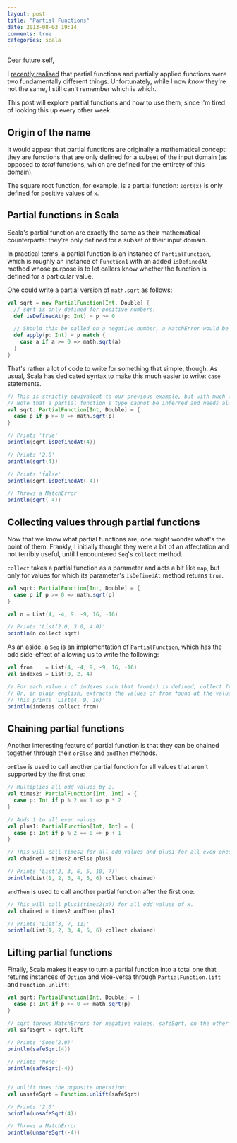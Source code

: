 ```yaml
---
layout: post
title: "Partial Functions"
date: 2013-08-03 19:14
comments: true
categories: scala
---
```

Dear future self,

I [recently realised](https://twitter.com/NicolasRinaudo/status/351807385217679360) that partial functions and
partially applied functions were two fundamentally different things. Unfortunately, while I now *know* they're not the
same, I still can't remember which is which.

This post will explore partial functions and how to use them, since I'm tired of looking this up every other week.

<!-- more -->


## Origin of the name
It would appear that partial functions are originally a mathematical concept: they are functions that are only defined
for a subset of the input domain (as opposed to *total* functions, which are defined for the entirety of this domain).

The square root function, for example, is a partial function: `sqrt(x)` is only defined for positive values of `x`.



## Partial functions in Scala
Scala's partial function are exactly the same as their mathematical counterparts: they're only defined for a subset of
their input domain.

In practical terms, a partial function is an instance of `PartialFunction`, which is roughly an instance of `Function1`
with an added `isDefinedAt` method whose purpose is to let callers know whether the function is defined for a particular
value.

One could write a partial version of `math.sqrt` as follows:

```scala
val sqrt = new PartialFunction[Int, Double] {
  // sqrt is only defined for positive numbers.
  def isDefinedAt(p: Int) = p >= 0

  // Should this be called on a negative number, a MatchError would be thrown.
  def apply(p: Int) = p match {
    case a if a >= 0 => math.sqrt(a)
  }
}
```

That's rather a lot of code to write for something that simple, though. As usual, Scala has dedicated syntax to make
this much easier to write: `case` statements.

```scala
// This is strictly equivalent to our previous example, but with much less boilerplate.
// Note that a partial function's type cannot be inferred and needs always be fully declared.
val sqrt: PartialFunction[Int, Double] = {
  case p if p >= 0 => math.sqrt(p)
}

// Prints 'true'
println(sqrt.isDefinedAt(4))

// Prints '2.0'
println(sqrt(4))

// Prints 'false'
println(sqrt.isDefinedAt(-4))

// Throws a MatchError
println(sqrt(-4))
```


## Collecting values through partial functions
Now that we know what partial functions are, one might wonder what's the point of them. Frankly, I initially thought they
were a bit of an affectation and not terribly useful, until I encountered `Seq`'s `collect` method.

`collect` takes a partial function as a parameter and acts a bit like `map`, but only for values for which its
parameter's `isDefinedAt` method returns `true`.

```scala
val sqrt: PartialFunction[Int, Double] = {
  case p if p >= 0 => math.sqrt(p)
}

val n = List(4, -4, 9, -9, 16, -16)

// Prints 'List(2.0, 3.0, 4.0)'
println(n collect sqrt)
```

As an aside, a `Seq` is an implementation of `PartialFunction`, which has the odd side-effect of allowing us to write
the following:
```scala
val from    = List(4, -4, 9, -9, 16, -16)
val indexes = List(0, 2, 4)

// For each value x of indexes such that from(x) is defined, collect from(x).
// Or, in plain english, extracts the values of from found at the values defined in indexes.
// This prints 'List(4, 9, 16)'
println(indexes collect from)
```


## Chaining partial functions
Another interesting feature of partial function is that they can be chained together through their `orElse` and
`andThen` methods.

`orElse` is used to call another partial function for all values that aren't supported by the first one:
```scala
// Multiplies all odd values by 2.
val times2: PartialFunction[Int, Int] = {
  case p: Int if p % 2 == 1 => p * 2
}

// Adds 1 to all even values.
val plus1: PartialFunction[Int, Int] = {
  case p: Int if p % 2 == 0 => p + 1
}

// This will call times2 for all odd values and plus1 for all even ones.
val chained = times2 orElse plus1

// Prints 'List(2, 3, 6, 5, 10, 7)'
println(List(1, 2, 3, 4, 5, 6) collect chained)
```

`andThen` is used to call another partial function after the first one:
```scala
// This will call plus1(times2(x)) for all odd values of x.
val chained = times2 andThen plus1

// Prints 'List(3, 7, 11)'
println(List(1, 2, 3, 4, 5, 6) collect chained)
```


## Lifting partial functions
Finally, Scala makes it easy to turn a partial function into a total one that returns instances of `Option` and
vice-versa through `PartialFunction.lift` and `Function.unlift`:
```scala
val sqrt: PartialFunction[Int, Double] = {
  case p: Int if p >= 0 => math.sqrt(p)
}

// sqrt throws MatchErrors for negative values. safeSqrt, on the other hand, returns None.
val safeSqrt = sqrt.lift

// Prints 'Some(2.0)'
println(safeSqrt(4))

// Prints 'None'
println(safeSqrt(-4))


// unlift does the opposite operation:
val unsafeSqrt = Function.unlift(safeSqrt)

// Prints '2.0'
println(unsafeSqrt(4))

// Throws a MatchError
println(unsafeSqrt(-4))
```
